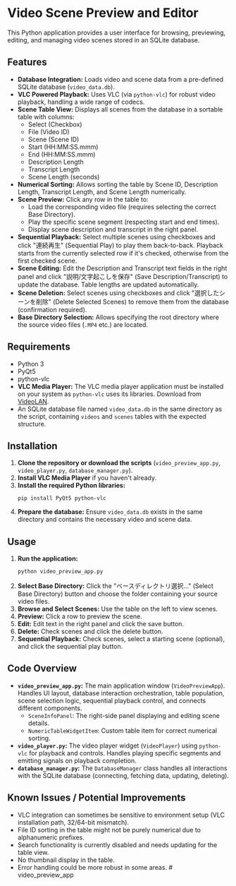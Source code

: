 # Video Scene Preview and Editor

This Python application provides a user interface for browsing, previewing, editing, and managing video scenes stored in an SQLite database.

## Features

-   **Database Integration:** Loads video and scene data from a pre-defined SQLite database (`video_data.db`).
-   **VLC Powered Playback:** Uses VLC (via `python-vlc`) for robust video playback, handling a wide range of codecs.
-   **Scene Table View:** Displays all scenes from the database in a sortable table with columns:
    -   Select (Checkbox)
    -   File (Video ID)
    -   Scene (Scene ID)
    -   Start (HH:MM:SS.mmm)
    -   End (HH:MM:SS.mmm)
    -   Description Length
    -   Transcript Length
    -   Scene Length (seconds)
-   **Numerical Sorting:** Allows sorting the table by Scene ID, Description Length, Transcript Length, and Scene Length numerically.
-   **Scene Preview:** Click any row in the table to:
    -   Load the corresponding video file (requires selecting the correct Base Directory).
    -   Play the specific scene segment (respecting start and end times).
    -   Display scene description and transcript in the right panel.
-   **Sequential Playback:** Select multiple scenes using checkboxes and click "連続再生" (Sequential Play) to play them back-to-back. Playback starts from the currently selected row if it's checked, otherwise from the first checked scene.
-   **Scene Editing:** Edit the Description and Transcript text fields in the right panel and click "説明/文字起こしを保存" (Save Description/Transcript) to update the database. Table lengths are updated automatically.
-   **Scene Deletion:** Select scenes using checkboxes and click "選択したシーンを削除" (Delete Selected Scenes) to remove them from the database (confirmation required).
-   **Base Directory Selection:** Allows specifying the root directory where the source video files (`.MP4` etc.) are located.

## Requirements

-   Python 3
-   PyQt5
-   python-vlc
-   **VLC Media Player:** The VLC media player application must be installed on your system as `python-vlc` uses its libraries. Download from [VideoLAN](https://www.videolan.org/vlc/index.ja.html).
-   An SQLite database file named `video_data.db` in the same directory as the script, containing `videos` and `scenes` tables with the expected structure.

## Installation

1.  **Clone the repository or download the scripts** (`video_preview_app.py`, `video_player.py`, `database_manager.py`).
2.  **Install VLC Media Player** if you haven't already.
3.  **Install the required Python libraries:**
    ```bash
    pip install PyQt5 python-vlc
    ```
4.  **Prepare the database:** Ensure `video_data.db` exists in the same directory and contains the necessary video and scene data.

## Usage

1.  **Run the application:**
    ```bash
    python video_preview_app.py
    ```
2.  **Select Base Directory:** Click the "ベースディレクトリ選択..." (Select Base Directory) button and choose the folder containing your source video files.
3.  **Browse and Select Scenes:** Use the table on the left to view scenes.
4.  **Preview:** Click a row to preview the scene.
5.  **Edit:** Edit text in the right panel and click the save button.
6.  **Delete:** Check scenes and click the delete button.
7.  **Sequential Playback:** Check scenes, select a starting scene (optional), and click the sequential play button.

## Code Overview

-   **`video_preview_app.py`:** The main application window (`VideoPreviewApp`). Handles UI layout, database interaction orchestration, table population, scene selection logic, sequential playback control, and connects different components.
    -   `SceneInfoPanel`: The right-side panel displaying and editing scene details.
    -   `NumericTableWidgetItem`: Custom table item for correct numerical sorting.
-   **`video_player.py`:** The video player widget (`VideoPlayer`) using `python-vlc` for playback and controls. Handles playing specific segments and emitting signals on playback completion.
-   **`database_manager.py`:** The `DatabaseManager` class handles all interactions with the SQLite database (connecting, fetching data, updating, deleting).

## Known Issues / Potential Improvements

-   VLC integration can sometimes be sensitive to environment setup (VLC installation path, 32/64-bit mismatch).
-   File ID sorting in the table might not be purely numerical due to alphanumeric prefixes.
-   Search functionality is currently disabled and needs updating for the table view.
-   No thumbnail display in the table.
-   Error handling could be more robust in some areas. # video_preview_app
